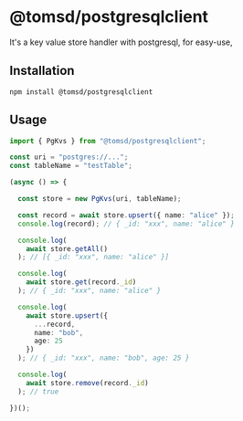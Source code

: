 # @tomsd/postgresqlclient

It's a key value store handler with postgresql, for easy-use,

## Installation
``` shell
npm install @tomsd/postgresqlclient
```

## Usage

``` typescript
import { PgKvs } from "@tomsd/postgresqlclient";

const uri = "postgres://...";
const tableName = "testTable";

(async () => {

  const store = new PgKvs(uri, tableName);

  const record = await store.upsert({ name: "alice" });
  console.log(record); // { _id: "xxx", name: "alice" }

  console.log(
    await store.getAll()
  ); // [{ _id: "xxx", name: "alice" }]

  console.log(
    await store.get(record._id)
  ); // { _id: "xxx", name: "alice" }

  console.log(
    await store.upsert({
      ...record,
      name: "bob",
      age: 25
    })
  ); // { _id: "xxx", name: "bob", age: 25 }

  console.log(
    await store.remove(record._id)
  ); // true

})();
```
